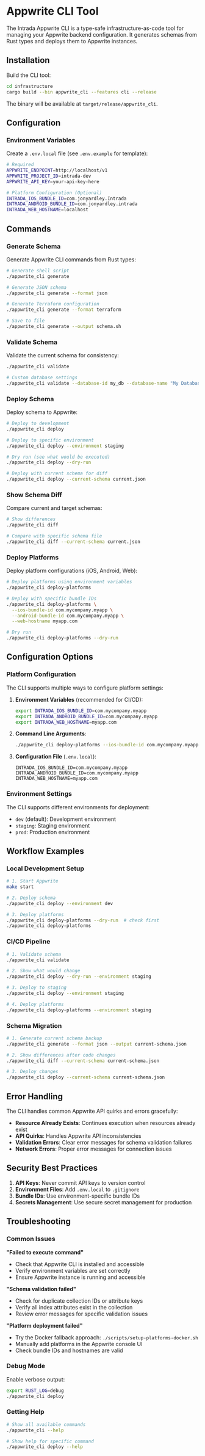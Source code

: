 # Appwrite CLI Tool

The Intrada Appwrite CLI is a type-safe infrastructure-as-code tool for managing your Appwrite backend configuration. It generates schemas from Rust types and deploys them to Appwrite instances.

## Installation

Build the CLI tool:
```bash
cd infrastructure
cargo build --bin appwrite_cli --features cli --release
```

The binary will be available at `target/release/appwrite_cli`.

## Configuration

### Environment Variables

Create a `.env.local` file (see `.env.example` for template):

```bash
# Required
APPWRITE_ENDPOINT=http://localhost/v1
APPWRITE_PROJECT_ID=intrada-dev
APPWRITE_API_KEY=your-api-key-here

# Platform Configuration (Optional)
INTRADA_IOS_BUNDLE_ID=com.jonyardley.Intrada
INTRADA_ANDROID_BUNDLE_ID=com.jonyardley.intrada
INTRADA_WEB_HOSTNAME=localhost
```

## Commands

### Generate Schema

Generate Appwrite CLI commands from Rust types:

```bash
# Generate shell script
./appwrite_cli generate

# Generate JSON schema
./appwrite_cli generate --format json

# Generate Terraform configuration
./appwrite_cli generate --format terraform

# Save to file
./appwrite_cli generate --output schema.sh
```

### Validate Schema

Validate the current schema for consistency:

```bash
./appwrite_cli validate

# Custom database settings
./appwrite_cli validate --database-id my_db --database-name "My Database"
```

### Deploy Schema

Deploy schema to Appwrite:

```bash
# Deploy to development
./appwrite_cli deploy

# Deploy to specific environment
./appwrite_cli deploy --environment staging

# Dry run (see what would be executed)
./appwrite_cli deploy --dry-run

# Deploy with current schema for diff
./appwrite_cli deploy --current-schema current.json
```

### Show Schema Diff

Compare current and target schemas:

```bash
# Show differences
./appwrite_cli diff

# Compare with specific schema file
./appwrite_cli diff --current-schema current.json
```

### Deploy Platforms

Deploy platform configurations (iOS, Android, Web):

```bash
# Deploy platforms using environment variables
./appwrite_cli deploy-platforms

# Deploy with specific bundle IDs
./appwrite_cli deploy-platforms \
  --ios-bundle-id com.mycompany.myapp \
  --android-bundle-id com.mycompany.myapp \
  --web-hostname myapp.com

# Dry run
./appwrite_cli deploy-platforms --dry-run
```

## Configuration Options

### Platform Configuration

The CLI supports multiple ways to configure platform settings:

1. **Environment Variables** (recommended for CI/CD):
   ```bash
   export INTRADA_IOS_BUNDLE_ID=com.mycompany.myapp
   export INTRADA_ANDROID_BUNDLE_ID=com.mycompany.myapp
   export INTRADA_WEB_HOSTNAME=myapp.com
   ```

2. **Command Line Arguments**:
   ```bash
   ./appwrite_cli deploy-platforms --ios-bundle-id com.mycompany.myapp
   ```

3. **Configuration File** (`.env.local`):
   ```
   INTRADA_IOS_BUNDLE_ID=com.mycompany.myapp
   INTRADA_ANDROID_BUNDLE_ID=com.mycompany.myapp
   INTRADA_WEB_HOSTNAME=myapp.com
   ```

### Environment Settings

The CLI supports different environments for deployment:

- `dev` (default): Development environment
- `staging`: Staging environment  
- `prod`: Production environment

## Workflow Examples

### Local Development Setup

```bash
# 1. Start Appwrite
make start

# 2. Deploy schema
./appwrite_cli deploy --environment dev

# 3. Deploy platforms
./appwrite_cli deploy-platforms --dry-run  # check first
./appwrite_cli deploy-platforms
```

### CI/CD Pipeline

```bash
# 1. Validate schema
./appwrite_cli validate

# 2. Show what would change
./appwrite_cli deploy --dry-run --environment staging

# 3. Deploy to staging
./appwrite_cli deploy --environment staging

# 4. Deploy platforms
./appwrite_cli deploy-platforms --environment staging
```

### Schema Migration

```bash
# 1. Generate current schema backup
./appwrite_cli generate --format json --output current-schema.json

# 2. Show differences after code changes
./appwrite_cli diff --current-schema current-schema.json

# 3. Deploy changes
./appwrite_cli deploy --current-schema current-schema.json
```

## Error Handling

The CLI handles common Appwrite API quirks and errors gracefully:

- **Resource Already Exists**: Continues execution when resources already exist
- **API Quirks**: Handles Appwrite API inconsistencies
- **Validation Errors**: Clear error messages for schema validation failures
- **Network Errors**: Proper error messages for connection issues

## Security Best Practices

1. **API Keys**: Never commit API keys to version control
2. **Environment Files**: Add `.env.local` to `.gitignore`
3. **Bundle IDs**: Use environment-specific bundle IDs
4. **Secrets Management**: Use secure secret management for production

## Troubleshooting

### Common Issues

**"Failed to execute command"**
- Check that Appwrite CLI is installed and accessible
- Verify environment variables are set correctly
- Ensure Appwrite instance is running and accessible

**"Schema validation failed"**
- Check for duplicate collection IDs or attribute keys
- Verify all index attributes exist in the collection
- Review error messages for specific validation issues

**"Platform deployment failed"**
- Try the Docker fallback approach: `./scripts/setup-platforms-docker.sh`
- Manually add platforms in the Appwrite console UI
- Check bundle IDs and hostnames are valid

### Debug Mode

Enable verbose output:
```bash
export RUST_LOG=debug
./appwrite_cli deploy
```

### Getting Help

```bash
# Show all available commands
./appwrite_cli --help

# Show help for specific command
./appwrite_cli deploy --help
```